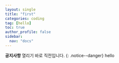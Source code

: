 ```yaml
---
layout: single
title: "first"
categories: coding
tag: [hello]
toc: true
author_profile: false
sidebar:
  nav: "docs"
---
```


**공지사항** 열리기 바로 직전입니다.
{: .notice--danger}
hello
